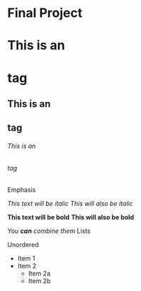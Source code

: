 # Final Project
# This is an <h1> tag
## This is an <h2> tag
###### This is an <h6> tag
Emphasis

*This text will be italic*
_This will also be italic_

**This text will be bold**
__This will also be bold__

_You **can** combine them_
Lists

Unordered

* Item 1
* Item 2
  * Item 2a
  * Item 2b
